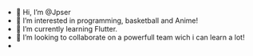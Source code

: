 - 👋 Hi, I’m @Jpser
- 👀 I’m interested in programming, basketball and Anime!
- 🌱 I’m currently learning Flutter.
- 💞️ I’m looking to collaborate on a powerfull team wich i can learn a lot!
-

<!---
I love to learn new tech, languages and learn!
--->

